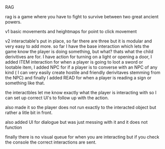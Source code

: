 RAG

rag is a game where you have to fight to survive between two great ancient powers.

v1 basic movements and heightmaps for point to click movement

v2 interactable's put in place, so far there are three but it is modular and very easy to add more. 
   so far I have the base interaction which lets the game know the player is doing something, but what? thats what the child derivitives are for.
   I have action for turning on a light or opening a door, I added ITEM interaction for when a player is going to loot a sword or lootable item, I added NPC for if a player is to converse with an NPC of any kind ( I can very easily create hostile and friendly derivitaves stemming from the NPC)  and finally I added READ for when a player is reading a sign or something like that.

   the interactbles let me know exactly what the player is interacting with so I can set up correct UI's to follow up with the action.

   also made it so the player does not run exactly to the interacted object but rather a litle bit in front.

   also added UI for dialogue but was just messing with it and it does not function

   finally there is no visual queue for when you are interacting but if you check the console the correct interactions are sent.